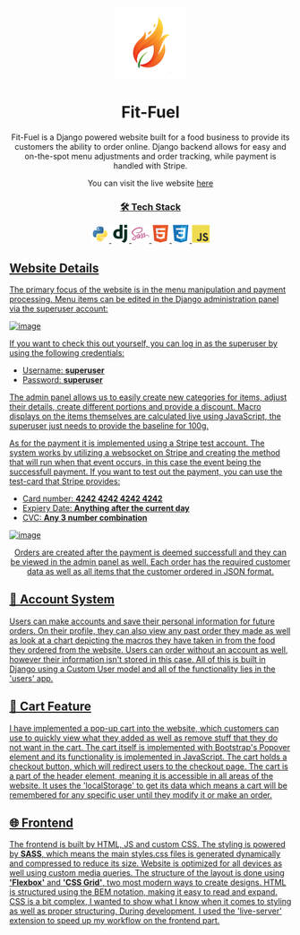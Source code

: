 <div align="center">
    <img src="static/img/logo.png" width="128" height="128">
    <h1>Fit-Fuel</h1>
</div>
<div align="center">
  <p>
    Fit-Fuel is a Django powered website built for a food business to provide its customers the ability to order online.
    Django backend allows for easy and on-the-spot menu adjustments and order tracking, while payment is handled with Stripe.
  </p>
  <p>
    You can visit the live website <a href="www.rep-talk.com">here
  </p>
</div>

<div align="center">
  <h3>🛠 Tech Stack</h3>
  <img src="static/img/tech/python_logo.png"  width="32" height="32"> <img src="static/img/tech/django_logo.png"  width="32" height="32"> <img src="static/img/tech/sass_logo.png"  width="32" height="32">
  <img src="static/img/tech/html_logo.png"  width="32" height="32">        <img src="static/img/tech/css_logo.png"  width="32" height="32">        <img src="static/img/tech/javascript_logo.png"  width="32" height="32">
</div>

<h2>Website Details</h2>

The primary focus of the website is in the menu manipulation and payment processing. Menu items can be edited in the Django
administration panel via the superuser account:

![image](https://github.com/user-attachments/assets/a5cff7ba-7d20-4789-96a1-1287dcf491d5)

If you want to check this out yourself, you can log in as the superuser by using the following credentials:
- Username: **superuser**
- Password: **superuser**

The admin panel allows us to easily create new categories for items, adjust their details, create different portions and provide a discount.
Macro displays on the items themselves are calculated live using JavaScript, the superuser just needs to provide the baseline for 100g.

As for the payment it is implemented using a Stripe test account. The system works by utilizing a websocket on Stripe and creating the method
that will run when that event occurs, in this case the event being the successfull payment. If you want to test out the payment, you can use
the test-card that Stripe provides:
- Card number: **4242 4242 4242 4242**
- Expiery Date: **Anything after the current day**
- CVC: **Any 3 number combination**

![image](https://github.com/user-attachments/assets/46951927-d561-49d9-81f2-619409b99d10)

<div align="center">Orders are created after the payment is deemed successfull and they can be viewed in the admin panel as well. Each order has the required customer
data as well as all items that the customer ordered in JSON format.</div>

<h2>👤 Account System</h2>

Users can make accounts and save their personal information for future orders. On their profile, they can also view any past order they made as well as look at a chart
depicting the macros they have taken in from the food they ordered from the website. Users can order without an account as well, however their information isn't stored
in this case. All of this is built in Django using a Custom User model and all of the functionality lies in the 'users' app.

<h2>🛒 Cart Feature</h2>

I have implemented a pop-up cart into the website, which customers can use to quickly view what they added as well as remove stuff that they do not want in the cart. The cart
itself is implemented with Bootstrap's Popover element and its functionality is implemented in JavaScript. The cart holds a checkout button, which will redirect users
to the checkout page. The cart is a part of the header element, meaning it is accessible in all areas of the website. It uses the 'localStorage' to get its data which means
a cart will be remembered for any specific user until they modify it or make an order.

<h2>🌐 Frontend</h2>

The frontend is built by HTML, JS and custom CSS. The styling is powered by **SASS**, which means the main styles.css files is generated dynamically and compressed to reduce its size.
Website is optimized for all devices as well using custom media queries. The structure of the layout is done using **'Flexbox'** and **'CSS Grid'**, two most modern ways to create designs.
HTML is structured using the BEM notation, making it easy to read and expand. CSS is a bit complex, I wanted to show what I know when it comes to styling as well as proper structuring.
During development, I used the 'live-server' extension to speed up my workflow on the frontend part.
